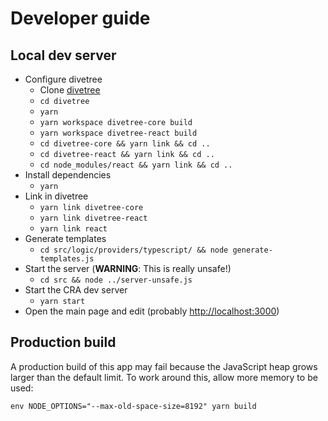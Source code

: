 # Developer guide

## Local dev server

- Configure divetree
  - Clone [divetree](https://github.com/tehwalris/divetree)
  - `cd divetree`
  - `yarn`
  - `yarn workspace divetree-core build`
  - `yarn workspace divetree-react build`
  - `cd divetree-core && yarn link && cd ..`
  - `cd divetree-react && yarn link && cd ..`
  - `cd node_modules/react && yarn link && cd ..`
- Install dependencies
  - `yarn`
- Link in divetree
  - `yarn link divetree-core`
  - `yarn link divetree-react`
  - `yarn link react`
- Generate templates
  - `cd src/logic/providers/typescript/ && node generate-templates.js`
- Start the server (**WARNING**: This is really unsafe!)
  - `cd src && node ../server-unsafe.js`
- Start the CRA dev server
  - `yarn start`
- Open the main page and edit (probably [http://localhost:3000](http://localhost:3000))

## Production build

A production build of this app may fail because the JavaScript heap grows larger than the default limit. To work around this, allow more memory to be used:

```
env NODE_OPTIONS="--max-old-space-size=8192" yarn build
```

